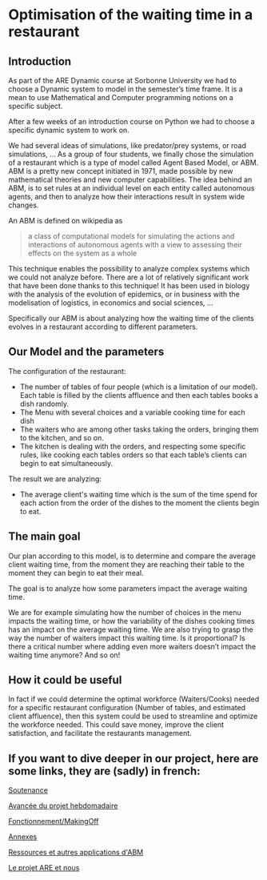 # Optimisation of the waiting time in a restaurant

## Introduction

As part of the ARE Dynamic course at Sorbonne University we had to choose a Dynamic system to model in the semester’s time frame. It is a mean to use Mathematical and Computer programming notions on a specific subject.

After a few weeks of an introduction course on Python we had to choose a specific dynamic system to work on.

We had several ideas of simulations, like predator/prey systems, or road simulations, ...
As a group of four students, we finally chose the simulation of a restaurant which is a type of model called Agent Based Model, or ABM.
ABM is a pretty new concept initiated in 1971, made possible by new mathematical theories and new computer capabilities.
The idea behind an ABM, is to set rules at an individual level on each entity called autonomous agents, and then to analyze how their interactions result in system wide changes.

An ABM is defined on wikipedia as 

> a class of computational models for simulating the actions and interactions of autonomous agents with a view to assessing their effects on the system as a whole

This technique enables the possibility to analyze complex systems which we could not analyze before.
There are a lot of relatively significant work that have been done thanks to this technique! 
It has been used in biology with the analysis of the evolution of epidemics, or in business with the modelisation of logistics, in economics and social sciences, …

Specifically our ABM is about analyzing how the waiting time of the clients evolves in a restaurant according to different parameters. 

## Our Model and the parameters

The configuration of the restaurant:

- The number of tables of four people (which is a limitation of our model). Each table is filled by the clients affluence and then each tables books a dish randomly.
- The Menu with several choices and a variable cooking time for each dish
- The waiters who are among other tasks taking the orders, bringing them to the kitchen, and so on.
- The kitchen is dealing with the orders, and respecting some specific rules, like cooking each tables orders so that each table’s clients can begin to eat simultaneously. 

The result we are analyzing:

- The average client's waiting time which is the sum of the time spend for each action from the order of the dishes to the moment the clients begin to eat.

## The main goal

Our plan according to this model, is to determine and compare the average client waiting time, from the moment they are reaching their table to the moment they can begin to eat their meal.

The goal is to analyze how some parameters impact the average waiting time.

We are for example simulating how the number of choices in the menu impacts the waiting time, or how the variability of the dishes cooking times has an impact on the average waiting time.
We are also trying to grasp the way the number of waiters impact this waiting time. Is it proportional? Is there a critical number where adding even more waiters doesn’t impact the waiting time anymore? And so on!

## How it could be useful

In fact if we could determine the optimal workforce (Waiters/Cooks) needed for a specific restaurant configuration (Number of tables, and estimated client affluence), then this system could be used to streamline and optimize the workforce needed. This could save money, improve the client satisfaction, and facilitate the restaurants management.

## If you want to dive deeper in our project, here are some links, they are (sadly) in french:
[Soutenance](soutenance.md)

[Avancée du projet hebdomadaire](Blog.md)

[Fonctionnement/MakingOff](Fonctionnement.md)

[Annexes](Annexes.md)

[Ressources et autres applications d'ABM](ExemplesDocu.md)

[Le projet ARE et nous](Nous.connaitre.ARE.md)

